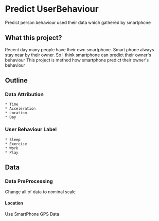 # Predict UserBehaviour
Predict person behaviour used their data which gathered by smartphone

## What this project?
Recent day many people have their own smartphone.
Smart phone always stay near by their owner.
So I think smartphone can predict their owner's behaviour
This project is method how smartphone predict their owner's behaviour

## Outline
### Data Attribution
```
* Time
* Acceleration
* Location
* Day
```

### User Behaviour Label
```
* Sleep
* Exercise
* Work
* Play
```

## Data
### Data PreProcessing
Change all of data to nominal scale

#### Location
Use SmartPhone GPS Data
